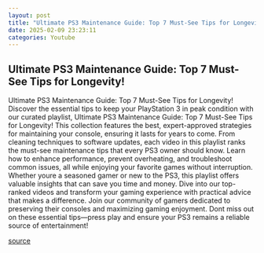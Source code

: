 ```yaml
---
layout: post
title: "Ultimate PS3 Maintenance Guide: Top 7 Must-See Tips for Longevity!"
date: 2025-02-09 23:23:11
categories: Youtube
---
```


## Ultimate PS3 Maintenance Guide: Top 7 Must-See Tips for Longevity!

Ultimate PS3 Maintenance Guide: Top 7 Must-See Tips for Longevity!
Discover the essential tips to keep your PlayStation 3 in peak condition with our curated playlist, Ultimate PS3 Maintenance Guide: Top 7 Must-See Tips for Longevity! This collection features the best, expert-approved strategies for maintaining your console, ensuring it lasts for years to come.
From cleaning techniques to software updates, each video in this playlist ranks the must-see maintenance tips that every PS3 owner should know. Learn how to enhance performance, prevent overheating, and troubleshoot common issues, all while enjoying your favorite games without interruption. 
Whether youre a seasoned gamer or new to the PS3, this playlist offers valuable insights that can save you time and money. Dive into our top-ranked videos and transform your gaming experience with practical advice that makes a difference. 
Join our community of gamers dedicated to preserving their consoles and maximizing gaming enjoyment. Dont miss out on these essential tips—press play and ensure your PS3 remains a reliable source of entertainment!

[source](https://www.youtube.com/playlist?list=PLLkzyMGsB0K2hczql2BcrASsY1YXYmZbW)